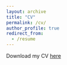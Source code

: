 ```yaml
---
layout: archive
title: "CV"
permalink: /cv/
author_profile: true
redirect_from:
  - /resume
---
```

Download my CV [here](https://sabaahmadi.github.io/files/CV-Saba.pdf)

